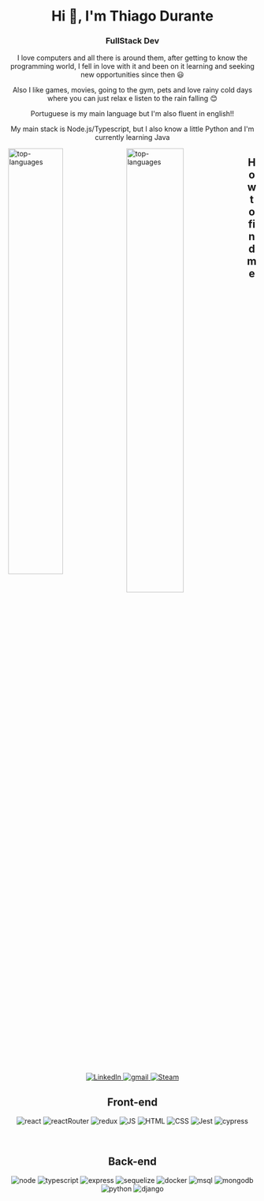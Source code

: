 <!-- title  -->
<h1 align="center">Hi 👋, I'm Thiago Durante</h1>
<h3 align="center">FullStack Dev</h3>
<p align="center">I love computers and all there is around them, after getting to know the programming world, I fell in love with it and been on it learning and seeking new opportunities since then 😃</p>
<p align="center">Also I like games, movies, going to the gym, pets and love rainy cold days where you can just relax e listen to the rain falling 😊</p>
<p align="center"> Portuguese is my main language but I'm also fluent in english!!</p>
<p align="center"> My main stack is Node.js/Typescript, but I also know a little Python and I'm currently learning Java</p>
<!-- stats -->
<img
  align='left'
  width='47%'
  src="https://github-readme-stats.vercel.app/api?username=ThiDurante&show_icons=true&theme=radical"
  alt="top-languages"
/>
<img
  align='left'
  width='48%'
  src="https://github-readme-stats.vercel.app/api/top-langs/?username=ThiDurante&layout=compact"
  alt="top-languages"
/>
<!-- learning  -->
<!-- get in touch -->
<h2 align="center">How to find me</h2>
<p align="center">
  <a href="https://www.linkedin.com/in/thidurante/">
    <img
    src="https://img.shields.io/badge/LinkedIn-0077B5?style=for-the-badge&logo=linkedin&logoColor=white"
    alt="LinkedIn"
    />
    <a href="mailto:thiagotdurante@gmail.com">
      <img
      src="https://img.shields.io/badge/Gmail-D14836?style=for-the-badge&logo=gmail&logoColor=white"
      alt="gmail"
      />
    </a>
    <!-- <a href="https://www.facebook.com/thidurante/">
      <img
      src="https://img.shields.io/badge/Facebook-1877F2?style=for-the-badge&logo=facebook&logoColor=white"
      alt="facebook"
      />
    </a>
    <a href="https://www.instagram.com/thiidurante/">
      <img
      src="https://img.shields.io/badge/Instagram-E4405F?style=for-the-badge&logo=instagram&logoColor=white"
      alt="Instagram"
    /> 
  </a> -->
  <a href="https://steamcommunity.com/id/Teag0d/">
    <img
    src="https://img.shields.io/badge/Steam-000000?style=for-the-badge&logo=steam&logoColor=white"
    alt="Steam"
    />
  </a>
</p>

<!-- frontend -->
<h2 align="center">Front-end</h2>
<p align="center">
  <img src="https://img.shields.io/badge/React-20232A?style=for-the-badge&logo=react&logoColor=61DAFB" alt="react">
  <img src="https://img.shields.io/badge/React_Router-CA4245?style=for-the-badge&logo=react-router&logoColor=white" alt="reactRouter">
  <img src="https://img.shields.io/badge/Redux-593D88?style=for-the-badge&logo=redux&logoColor=white" alt="redux">
  <img src="https://img.shields.io/badge/JavaScript-323330?style=for-the-badge&logo=javascript&logoColor=F7DF1E" alt="JS">
  <img src="https://img.shields.io/badge/HTML5-E34F26?style=for-the-badge&logo=html5&logoColor=white" alt="HTML">
  <img src="https://img.shields.io/badge/CSS3-1572B6?style=for-the-badge&logo=css3&logoColor=white" alt="CSS">
  <img src="https://img.shields.io/badge/Jest-C21325?style=for-the-badge&logo=jest&logoColor=white" alt="Jest">
  <img src="https://img.shields.io/badge/Cypress-17202C?style=for-the-badge&logo=cypress&logoColor=white" alt="cypress">
  <!-- <img src="" alt=""> -->
</p>
<br />
<!-- Backend -->
  <h2 align="center">Back-end</h2>
  <p align="center">
    <img src="https://img.shields.io/badge/node.js-6DA55F?style=for-the-badge&logo=node.js&logoColor=white" alt="node">
    <img src="https://img.shields.io/badge/typescript-%23007ACC.svg?style=for-the-badge&logo=typescript&logoColor=white" alt="typescript">
    <img src="https://img.shields.io/badge/express.js-%23404d59.svg?style=for-the-badge&logo=express&logoColor=%2361DAFB" alt="express">
    <img src="https://img.shields.io/badge/Sequelize-52B0E7?style=for-the-badge&logo=Sequelize&logoColor=white" alt="sequelize">
    <img src="https://img.shields.io/badge/Docker-2CA5E0?style=for-the-badge&logo=docker&logoColor=whit" alt="docker">
    <img src="https://img.shields.io/badge/MySQL-005C84?style=for-the-badge&logo=mysql&logoColor=white" alt="msql">
    <img src="https://img.shields.io/badge/MongoDB-%234ea94b.svg?style=for-the-badge&logo=mongodb&logoColor=white" alt="mongodb">
    <img src="https://img.shields.io/badge/python-3670A0?style=for-the-badge&logo=python&logoColor=ffdd54" alt="python">
    <img src="https://img.shields.io/badge/django-%23092E20.svg?style=for-the-badge&logo=django&logoColor=white" alt="django">
    <!-- <img src="" alt=""> -->
  </p>
  <br />
  <!--
  <p align="center">
    <img align="center" src="https://github-readme-streak-stats.herokuapp.com/?user=ThiDurante" alt="contrib">
  </p>
-->
